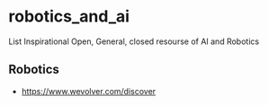 # robotics_and_ai
List Inspirational Open, General, closed resourse of AI and Robotics 

## Robotics
- https://www.wevolver.com/discover
